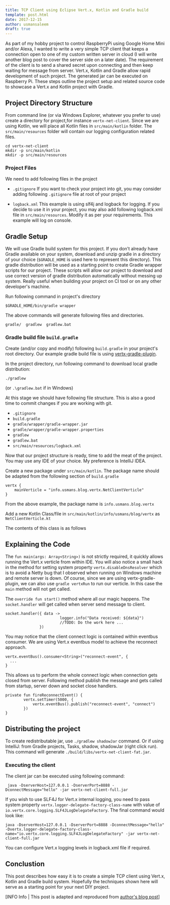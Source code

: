 ```yaml
---
title: TCP Client using Eclipse Vert.x, Kotlin and Gradle build
template: post.html
date: 2017-12-15
author: usmansaleem
draft: true
---
```


As part of my hobby project to control RaspberryPi using Google Home Mini and/or Alexa, I wanted to write a very simple TCP client that keeps a connection open to one of my custom written server in cloud (I will write another blog post to cover the server side on a later date). The requirement of the client is to send a shared secret upon connecting and then keep waiting for message from server. Vert.x, Kotlin and Gradle allow rapid development of such project. The generated jar can be executed on Raspberry Pi. These steps outline the project setup and related source code to showcase a Vert.x and Kotlin project with Gradle.

## Project Directory Structure
From command line (or via Windows Explorer, whatever you prefer to use) create a directory for project,for instance `vertx-net-client`. Since we are using Kotlin, we will place all Kotlin files in `src/main/kotlin` folder. The `src/main/resources` folder will contain our logging configuration related files.

```
cd vertx-net-client
mkdir -p src/main/kotlin
mkdir -p src/main/resources
```

### Project Files
We need to add following files in the project

* `.gitignore`
If you want to check your project into git, you may consider adding following `.gitignore` file at root of your project

<script src="https://gist.github.com/usmansaleem/b5838484a20cb8b08f236f2265ad7a8e.js"></script>

* `logback.xml`
This example is using slf4j and logback for logging. If you decide to use it in your project, you may also add following logback.xml file in `src/main/resources`. Modify it as per your requirements. This example will
log on console.

<script src="https://gist.github.com/usmansaleem/750c6d1cad0721b52be2ff00f758fb9f.js"></script>

## Gradle Setup
We will use Gradle build system for this project. If you don’t already have Gradle available on your system, download and unzip gradle in a directory of your choice (`$GRADLE_HOME` is used here to represent this directory). This gradle distribution will be used as a starting point to create Gradle wrapper scripts for our project. These scripts will allow our project to download and use correct version of gradle distribution automatically without messing up system. Really useful when building your project on CI tool or on any other developer's machine.

Run following command in project's directory

```
$GRADLE_HOME/bin/gradle wrapper
```

The above commands will generate following files and directories.

```
gradle/  gradlew  gradlew.bat
```

### Gradle build file `build.gradle`
Create (and/or copy and modify) following `build.gradle` in your project's root directory. Our example gradle build file is using [vertx-gradle-plugin](https://github.com/jponge/vertx-gradle-plugin/).

<script src="https://gist.github.com/usmansaleem/e723f25b827e0a925eaef2957a80132d.js"></script>

In the project directory, run following command to download local gradle distribution:

```
./gradlew
```
(or `.\gradlew.bat` if in Windows)

At this stage we should have following file structure. This is also a good time to commit changes if you are working with git.

* `.gitignore`                              
* `build.gradle`                            
* `gradle/wrapper/gradle-wrapper.jar`       
* `gradle/wrapper/gradle-wrapper.properties`
* `gradlew`                                 
* `gradlew.bat`
* `src/main/resources/logback.xml`

Now that our project structure is ready, time to add the meat of the project. You may use any IDE of your choice. My preference is IntelliJ IDEA.

Create a new package under `src/main/kotlin`. The package name should be adapted from the following section of `build.gradle`

```
vertx {
    mainVerticle = "info.usmans.blog.vertx.NetClientVerticle"
}
```

From the above example, the package name is `info.usmans.blog.vertx`

Add a new Kotlin Class/file in `src/main/kotlin/info/usmans/blog/vertx` as `NetClientVerticle.kt`

The contents of this class is as follows

<script src="https://gist.github.com/usmansaleem/2a176a7b752fcb72f7f31964809696fe.js"></script>

## Explaining the Code
The `fun main(args: Array<String>)` is not strictly required, it quickly allows running the Vert.x verticle from within IDE. You will also notice a small hack in the method for setting system property `vertx.disableDnsResolver` which is to avoid a Netty bug that I observed when running on Windows machine and remote server is down. Of course, since we are using vertx-gradle-plugin, we can also use `gradle vertxRun` to run our verticle. In this case the `main` method will not get called.

The `override fun start()` method where all our magic happens. The `socket.handler` will get called when server send message to client.
```
socket.handler({ data ->
                        logger.info("Data received: ${data}")
                        //TODO: Do the work here ...
               })
```

You may notice that the client connect logic is contained within eventbus consumer. We are using Vert.x eventbus model to achieve the reconnect approach.

```
vertx.eventBus().consumer<String>("reconnect-event", {
  ...
}
```

This allows us to perform the whole connect logic when connection gets closed from server. Following method publish the message and gets called from startup, server down and socket close handlers.

```
private fun fireReconnectEvent() {
        vertx.setTimer(5000, {
            vertx.eventBus().publish("reconnect-event", "connect")
        })
}
```

## Distributing the project
To create redistributable jar, use `./gradlew shadowJar` command. Or if using IntelliJ: from Gradle projects, Tasks, shadow, shadowJar (right click run). This command will generate `./build/libs/vertx-net-client-fat.jar`.

### Executing the client

The client jar can be executed using following command:

```
 java -DserverHost=127.0.0.1 -DserverPort=8888 -DconnectMessage="hello" -jar vertx-net-client-full.jar
```

If you wish to use SLF4J for Vert.x internal logging, you need to pass system property `vertx.logger-delegate-factory-class-name` with value of `io.vertx.core.logging.SLF4JLogDelegateFactory`. The final command would look like:

```
java -DserverHost=127.0.0.1 -DserverPort=8888 -DconnectMessage="hello" -Dvertx.logger-delegate-factory-class-name="io.vertx.core.logging.SLF4JLogDelegateFactory" -jar vertx-net-client-full.jar
```

You can configure Vert.x logging levels in logback.xml file if required.

## Conclustion
This post describes how easy it is to create a simple TCP client using Vert.x, Kotlin and Gradle build system. Hopefully the techniques shown here will serve as a starting point for your next DIY project.

[INFO Info | This post is adapted and reproduced from [author's blog post](https://usmans.info/usmansaleem/blog/tcp_client_using_vertx_kotlin_gradle)]
